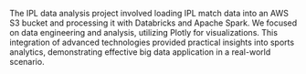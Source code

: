 The IPL data analysis project involved loading IPL match data into an AWS S3 bucket and processing it with Databricks and Apache Spark. We focused on data engineering and analysis, utilizing Plotly for visualizations. This integration of advanced technologies provided practical insights into sports analytics, demonstrating effective big data application in a real-world scenario.

